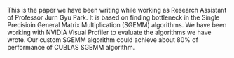 This is the paper we have been writing while working as Research Assistant of Professor Jurn Gyu Park. It is based on finding bottleneck in the 
Single Precisioin General Matrix Multiplication (SGEMM) algorithms. We have been working with NVIDIA Visual Profiler to evaluate the algorithms we have wrote. 
Our custom SGEMM algorithm could achieve about 80% of performance of CUBLAS SGEMM algorithm. 
